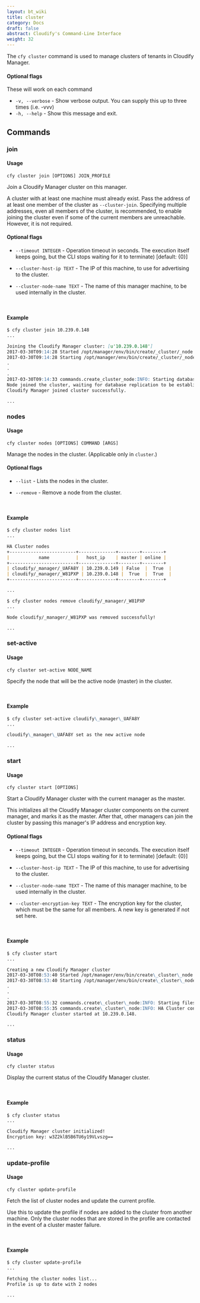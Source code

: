 ```yaml
---
layout: bt_wiki
title: cluster
category: Docs
draft: false
abstract: Cloudify's Command-Line Interface
weight: 32
---
```


The `cfy cluster` command is used to manage clusters of tenants in Cloudify Manager.

#### Optional flags

These will work on each command

*  `-v, --verbose` -    Show verbose output. You can supply this up to three
                        times (i.e. -vvv)
*  `-h, --help` -       Show this message and exit.

## Commands 


### join

#### Usage 
`cfy cluster join [OPTIONS] JOIN_PROFILE`

Join a Cloudify Manager cluster on this manager.

A cluster with at least one machine must already exist. Pass the
  address of at least one member of the cluster as `--cluster-join`. Specifying
  multiple addresses, even all members of the cluster, is recommended, to enable joining the cluster even if some of the current members are
  unreachable. However, it is not required.


#### Optional flags

*  `--timeout INTEGER` - Operation timeout in seconds. The execution itself
                            keeps going, but the CLI stops waiting for
                            it to terminate) [default: {0}]

*  `--cluster-host-ip TEXT`             - The IP of this machine, to use for advertising to
                            the cluster.

*  `--cluster-node-name TEXT`             - The name of this manager machine, to be used internally
                            in the cluster.

&nbsp;
#### Example

```markdown
$ cfy cluster join 10.239.0.148
...

Joining the Cloudify Manager cluster: [u'10.239.0.148']
2017-03-30T09:14:28 Started /opt/manager/env/bin/create/_cluster/_node.
2017-03-30T09:14:28 Starting /opt/manager/env/bin/create/_cluster/_node...
.
.
.
2017-03-30T09:14:33 commands.create_cluster_node:INFO: Starting database
Node joined the cluster, waiting for database replication to be established
Cloudify Manager joined cluster successfully.

...
```


### nodes

#### Usage 
`cfy cluster nodes [OPTIONS] COMMAND [ARGS]`

Manage the nodes in the cluster. (Applicable only in `cluster`.)

#### Optional flags

*  `--list`             - Lists the nodes in the cluster.

*  `--remove`           - Remove a node from the cluster.


&nbsp;
#### Example

```markdown
$ cfy cluster nodes list
...

HA Cluster nodes
+-------------------------+--------------+--------+--------+
|           name          |   host_ip    | master | online |
+-------------------------+--------------+--------+--------+
| cloudify/_manager/_UAFA8Y | 10.239.0.149 | False  |  True  |
| cloudify/_manager/_W81PXP | 10.239.0.148 |  True  |  True  |
+-------------------------+--------------+--------+--------+

...

$ cfy cluster nodes remove cloudify/_manager/_W81PXP
...

Node cloudify/_manager/_W81PXP was removed successfully!

...
```


### set-active

#### Usage 
`cfy cluster set-active NODE_NAME` 

Specify the node that will be the active node (master) in the cluster.


&nbsp;
#### Example

```markdown
$ cfy cluster set-active cloudify\_manager\_UAFA8Y
...

cloudify\_manager\_UAFA8Y set as the new active node

...
```

### start

#### Usage 
`cfy cluster start [OPTIONS]`

Start a Cloudify Manager cluster with the current manager as the master.

This initializes all the Cloudify Manager cluster components on the
  current manager, and marks it as the master. After that, other managers can
  join the cluster by passing this manager's IP address and
  encryption key.

#### Optional flags

*  `--timeout INTEGER` - Operation timeout in seconds. The execution itself
                            keeps going, but the CLI stops waiting for
                            it to terminate) [default: {0}]

*  `--cluster-host-ip TEXT`             - The IP of this machine, to use for advertising to
                            the cluster.

*  `--cluster-node-name TEXT`             - The name of this manager machine, to be used internally
                            in the cluster.

*  `--cluster-encryption-key TEXT`             - The encryption key for the cluster, which must be the same for all members. A new key is
                                 generated if not set here.

&nbsp;
#### Example

```markdown
$ cfy cluster start
...

Creating a new Cloudify Manager cluster
2017-03-30T08:53:40 Started /opt/manager/env/bin/create\_cluster\_node.
2017-03-30T08:53:40 Starting /opt/manager/env/bin/create\_cluster\_node...
.
.
.
2017-03-30T08:55:32 commands.create\_cluster\_node:INFO: Starting filesystem replication
2017-03-30T08:55:35 commands.create\_cluster\_node:INFO: HA Cluster configuration complete
Cloudify Manager cluster started at 10.239.0.148.

...
```

### status

#### Usage 
`cfy cluster status`

Display the current status of the Cloudify Manager cluster.

&nbsp;
#### Example

```markdown
$ cfy cluster status
...

Cloudify Manager cluster initialized!
Encryption key: w3Z2klB5B6TU6y19VLvszg==

...
```

### update-profile

#### Usage 
`cfy cluster update-profile`

Fetch the list of cluster nodes and update the current profile.

Use this to update the profile if nodes are added to the cluster from
  another machine. Only the cluster nodes that are stored in the profile are
  contacted in the event of a cluster master failure.


&nbsp;
#### Example

```markdown
$ cfy cluster update-profile
...

Fetching the cluster nodes list...
Profile is up to date with 2 nodes

...
```